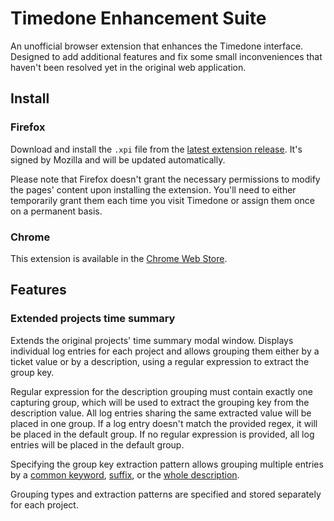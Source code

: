 # Timedone Enhancement Suite

An unofficial browser extension that enhances the Timedone interface. Designed to add additional features and fix some small inconveniences that haven't been resolved yet in the original web application.

## Install

### Firefox

Download and install the `.xpi` file from the [latest extension release](https://github.com/Seregy/timedone-enhancement-suite/releases/latest/). 
It's signed by Mozilla and will be updated automatically.

Please note that Firefox doesn't grant the necessary permissions to modify the pages' content upon installing the extension. You'll need to either temporarily grant them each time you visit Timedone or assign them once on a permanent basis.

### Chrome

This extension is available in the [Chrome Web Store](https://chrome.google.com/webstore/detail/apbfnmaechldmmpifmoojldifceehiin).

## Features

### Extended projects time summary

Extends the original projects' time summary modal window. Displays individual log entries for each project and allows grouping them either by a ticket value or by a description, using a regular expression to extract the group key.

Regular expression for the description grouping must contain exactly one capturing group, which will be used to extract the grouping key from the description value. All log entries sharing the same extracted value will be placed in one group. If a log entry doesn't match the provided regex, it will be placed in the default group. If no regular expression is provided, all log entries will be placed in the default group.

Specifying the group key extraction pattern allows grouping multiple entries by a [common keyword](docs/assets/projects-time/group-keyword.png?raw=1), [suffix](docs/assets/projects-time/group-suffix.png?raw=1), or the [whole description](docs/assets/projects-time/group-full-match.png?raw=1).

Grouping types and extraction patterns are specified and stored separately for each project.